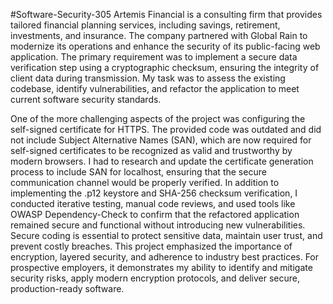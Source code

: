 #Software-Security-305
Artemis Financial is a consulting firm that provides tailored financial planning services, including savings, retirement, investments, and insurance. The company partnered with Global Rain to modernize its operations and enhance the security of its public-facing web application. The primary requirement was to implement a secure data verification step using a cryptographic checksum, ensuring the integrity of client data during transmission. My task was to assess the existing codebase, identify vulnerabilities, and refactor the application to meet current software security standards.

One of the more challenging aspects of the project was configuring the self-signed certificate for HTTPS. The provided code was outdated and did not include Subject Alternative Names (SAN), which are now required for self-signed certificates to be recognized as valid and trustworthy by modern browsers. I had to research and update the certificate generation process to include SAN for localhost, ensuring that the secure communication channel would be properly verified. In addition to implementing the .p12 keystore and SHA-256 checksum verification, I conducted iterative testing, manual code reviews, and used tools like OWASP Dependency-Check to confirm that the refactored application remained secure and functional without introducing new vulnerabilities. Secure coding is essential to protect sensitive data, maintain user trust, and prevent costly breaches. This project emphasized the importance of encryption, layered security, and adherence to industry best practices. For prospective employers, it demonstrates my ability to identify and mitigate security risks, apply modern encryption protocols, and deliver secure, production-ready software.
